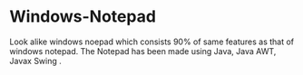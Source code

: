 # Windows-Notepad
Look alike windows noepad which consists 90% of same features as that of windows notepad. The Notepad has been made using Java, Java AWT, Javax Swing .
